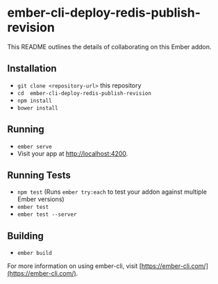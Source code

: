 # ember-cli-deploy-redis-publish-revision

This README outlines the details of collaborating on this Ember addon.

## Installation

* `git clone <repository-url>` this repository
* `cd  ember-cli-deploy-redis-publish-revision`
* `npm install`
* `bower install`

## Running

* `ember serve`
* Visit your app at [http://localhost:4200](http://localhost:4200).

## Running Tests

* `npm test` (Runs `ember try:each` to test your addon against multiple Ember versions)
* `ember test`
* `ember test --server`

## Building

* `ember build`

For more information on using ember-cli, visit [https://ember-cli.com/](https://ember-cli.com/).
